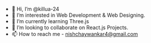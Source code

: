 - 👋 Hi, I’m @killua-24
- 👀 I’m interested in Web Development & Web Designing. 
- 🌱 I’m currently learning Three.js
- 💞️ I’m looking to collaborate on React.js Projects.
- 📫 How to reach me - nishchaywankar4@gmail.com

<!---
killua-24/killua-24 is a ✨ special ✨ repository because its `README.md` (this file) appears on your GitHub profile.
You can click the Preview link to take a look at your changes.
--->
